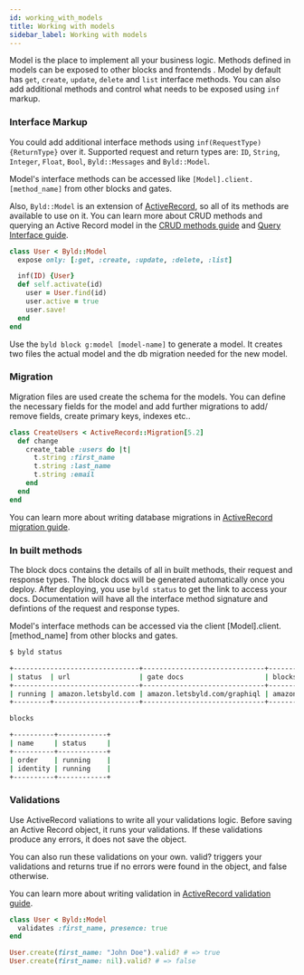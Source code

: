 ```yaml
---
id: working_with_models
title: Working with models
sidebar_label: Working with models
---
```

Model is the place to implement all your business logic. Methods defined in models can be exposed to other blocks and frontends . Model by default has
 `get`, `create`, `update`, `delete` and `list` interface methods. You can
 also add additional methods and control what needs to be exposed using `inf` markup.

### Interface Markup
You could add additional interface methods using `inf(RequestType) {ReturnType}`
 over it. Supported request and return types are: `ID`, `String`,
 `Integer`, `Float`, `Bool`, `Byld::Messages` and `Byld::Model`.

Model's interface methods can be accessed like   `[Model].client.[method_name]` from other blocks and gates.

Also, `Byld::Model` is an extension of [ActiveRecord](https://guides.rubyonrails.org/active_record_basics.html), so all of its methods are available to use on it. You can learn more about CRUD methods and querying an Active Record model in the [CRUD methods guide](https://guides.rubyonrails.org/active_record_basics.html#crud-reading-and-writing-data) and [Query Interface guide](https://guides.rubyonrails.org/active_record_querying.html).

```ruby
class User < Byld::Model
  expose only: [:get, :create, :update, :delete, :list]

  inf(ID) {User}
  def self.activate(id)
    user = User.find(id)
    user.active = true
    user.save!
  end
end
```

Use the `byld block g:model [model-name]` to generate a model. It creates two
files the actual model and the db migration needed for the new model.

### Migration
Migration files are used create the schema for the models. You can define the
necessary fields for the model and add further migrations to add/ remove
fields, create primary keys, indexes etc..

```ruby
class CreateUsers < ActiveRecord::Migration[5.2]
  def change
    create_table :users do |t|
      t.string :first_name
      t.string :last_name
      t.string :email
    end
  end
end
```
You can learn more about writing database migrations in [ActiveRecord migration guide](https://guides.rubyonrails.org/active_record_migrations.html).

### In built methods

The block docs contains the details of all in built methods, their request and response types. The block docs will be generated automatically once you deploy.
After deploying, you use `byld status` to get the link to access your docs. Documentation will have all the interface method signature and defintions of the request and response types.

Model's interface methods can be accessed via the client [Model].client.[method_name] from other blocks and gates.

```sh
$ byld status

+-------------------------------+------------------------------+--------------------------+
| status  | url                 | gate docs                    | blocks docs              |
+-------------------------------+------------------------------+--------------------------+
| running | amazon.letsbyld.com | amazon.letsbyld.com/graphiql | amazon.letsbyld.com/docs |
+---------+---------------------+------------------------------+--------------------------+

blocks

+----------+------------+
| name     | status     |
+----------+------------+
| order    | running    |
| identity | running    |
+----------+------------+
```


### Validations

Use ActiveRecord valiations to write all your validations logic. Before saving an Active Record object, it runs your validations. If these validations produce any errors, it does not save the object.

You can also run these validations on your own. valid? triggers your validations and returns true if no errors were found in the object, and false otherwise.

You can learn more about writing validation in [ActiveRecord validation guide](https://guides.rubyonrails.org/active_record_validations.html).

```ruby
class User < Byld::Model
  validates :first_name, presence: true
end

User.create(first_name: "John Doe").valid? # => true
User.create(first_name: nil).valid? # => false
```
